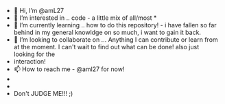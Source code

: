 - 👋 Hi, I’m @amL27 
- 👀 I’m interested in .. code - a little mix of all/most * 
- 🌱 I’m currently learning .. how to do this repository! - i have fallen so far behind in my general knowldge on so much, i want to gain it back. 
- 💞️ I’m looking to collaborate on ... Anything I can contribute or learn from at the moment. I can't wait to find out what can be done! also just looking for the 
-    interaction!
- 📫 How to reach me - @aml27 for now! 
- 
- 
- Don't JUDGE ME!!! ;) 
     
<!---
amL27/amL27 is a ✨ special ✨ repository because its `README.md` (this file) appears on your GitHub profile.
You can click the Preview link to take a look at your changes.
--->
